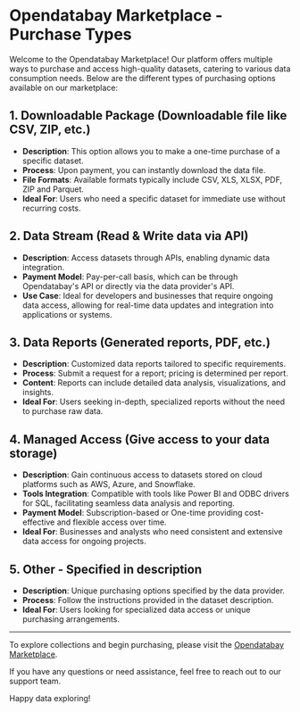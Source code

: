 # Opendatabay Marketplace - Purchase Types

Welcome to the Opendatabay Marketplace! Our platform offers multiple ways to purchase and access high-quality datasets, catering to various data consumption needs. Below are the different types of purchasing options available on our marketplace:



## 1. Downloadable Package (Downloadable file like CSV, ZIP, etc.)

- **Description**: This option allows you to make a one-time purchase of a specific dataset.
- **Process**: Upon payment, you can instantly download the data file.
- **File Formats**: Available formats typically include CSV, XLS, XLSX, PDF, ZIP and Parquet.
- **Ideal For**: Users who need a specific dataset for immediate use without recurring costs.

## 2. Data Stream (Read & Write data via API)

- **Description**: Access datasets through APIs, enabling dynamic data integration.
- **Payment Model**: Pay-per-call basis, which can be through Opendatabay's API or directly via the data provider's API.
- **Use Case**: Ideal for developers and businesses that require ongoing data access, allowing for real-time data updates and integration into applications or systems.


## 3. Data Reports (Generated reports, PDF, etc.)

- **Description**: Customized data reports tailored to specific requirements.
- **Process**: Submit a request for a report; pricing is determined per report.
- **Content**: Reports can include detailed data analysis, visualizations, and insights.
- **Ideal For**: Users seeking in-depth, specialized reports without the need to purchase raw data.

## 4. Managed Access (Give access to your data storage)

- **Description**: Gain continuous access to datasets stored on cloud platforms such as AWS, Azure, and Snowflake.
- **Tools Integration**: Compatible with tools like Power BI and ODBC drivers for SQL, facilitating seamless data analysis and reporting.
- **Payment Model**: Subscription-based or One-time providing cost-effective and flexible access over time.
- **Ideal For**: Businesses and analysts who need consistent and extensive data access for ongoing projects.

## 5. Other - Specified in description

- **Description**: Unique purchasing options specified by the data provider.
- **Process**: Follow the instructions provided in the dataset description.
- **Ideal For**: Users looking for specialized data access or unique purchasing arrangements.


---

To explore collections and begin purchasing, please visit the [Opendatabay Marketplace](https://opendatabay.com/).

If you have any questions or need assistance, feel free to reach out to our support team. 

Happy data exploring!